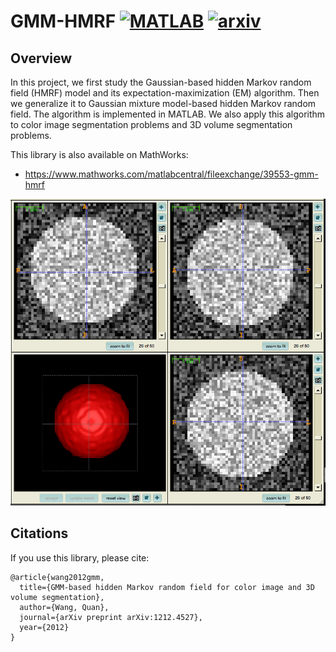 # GMM-HMRF [![MATLAB](https://img.shields.io/badge/Language-MATLAB-blue.svg)](https://www.mathworks.com/products/matlab.html) [![arxiv](https://img.shields.io/badge/PDF-arXiv-yellow.svg)](https://arxiv.org/pdf/1212.4527.pdf)

## Overview

In this project, we first study the Gaussian-based hidden Markov random field (HMRF) model and its expectation-maximization (EM) algorithm. Then we generalize it to Gaussian mixture model-based hidden Markov random field. The algorithm is implemented in MATLAB. We also apply this algorithm to color image segmentation problems and 3D volume segmentation problems.

This library is also available on MathWorks:
* https://www.mathworks.com/matlabcentral/fileexchange/39553-gmm-hmrf

![pic](resources/GMM-HMRF.png)

## Citations

If you use this library, please cite:

```
@article{wang2012gmm,
  title={GMM-based hidden Markov random field for color image and 3D volume segmentation},
  author={Wang, Quan},
  journal={arXiv preprint arXiv:1212.4527},
  year={2012}
}
```